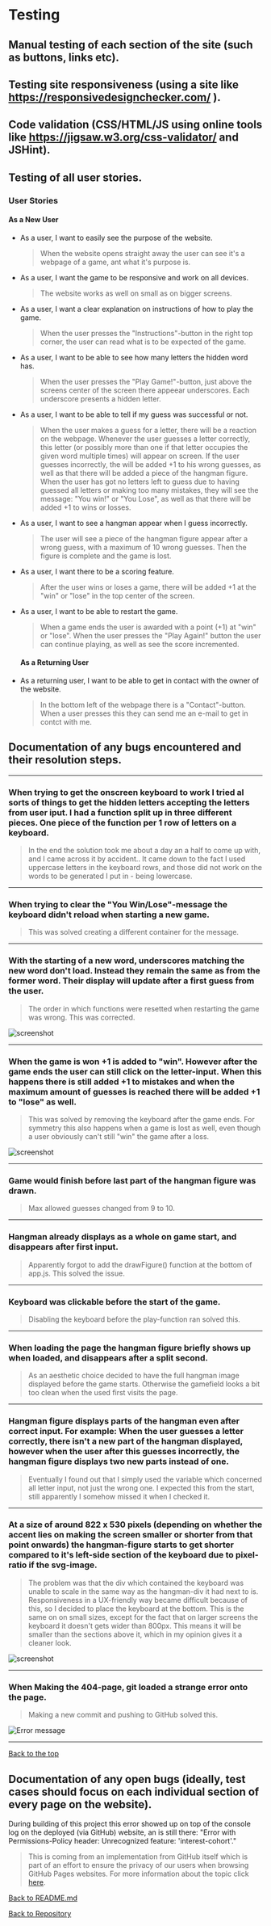 # Testing

## Manual testing of each section of the site (such as buttons, links etc).


## Testing site responsiveness (using a site like https://responsivedesignchecker.com/  ). 



## Code validation (CSS/HTML/JS using online tools like https://jigsaw.w3.org/css-validator/ and JSHint).



## Testing of all user stories.

  ### User Stories

  #### As a New User

- As a user, I want to easily see the purpose of the website.
    > When the website opens straight away the user can see it's a webpage of a game, ant what it's purpose is.

- As a user, I want the game to be responsive and work on all devices.
    > The website works as well on small as on bigger screens. 

- As a user, I want a clear explanation on instructions of how to play the game.
    > When the user presses the "Instructions"-button in the right top corner, the user can read what is to be expected of the game.

- As a user, I want to be able to see how many letters the hidden word has.
    > When the user presses the "Play Game!"-button, just above the screens center of the screen there appeear underscores. Each underscore presents a hidden letter.

- As a user, I want to be able to tell if my guess was successful or not.
    > When the user makes a guess for a letter, there will be a reaction on the webpage. Whenever the user guesses a letter correctly, this letter (or possibly more than one if that letter occupies the given word multiple times) will appear on screen. If the user guesses incorrectly, the will be added +1 to his wrong guesses, as well as that there will be added a piece of the hangman figure. When the user has got no letters left to guess due to having guessed all letters or making too many mistakes, they will see the message: "You win!" or "You Lose", as well as that there will be added +1 to wins or losses.

- As a user, I want to see a hangman appear when I guess incorrectly.
    > The user will see a piece of the hangman figure appear after a wrong guess, with a maximum of 10 wrong guesses. Then the figure is complete and the game is lost.

- As a user, I want there to be a scoring feature.
    > After the user wins or loses a game, there will be added +1 at the "win" or "lose" in the top center of the screen.

- As a user, I want to be able to restart the game.
    > When a game ends the user is awarded with a point (+1) at "win" or "lose". When the user presses the "Play Again!" button the user can continue playing, as well as see the score incremented.

  #### As a Returning User

- As a returning user, I want to be able to get in contact with the owner of the website.
    > In the bottom left of the webpage there is a "Contact"-button. When a user presses this they can send me an e-mail to get in contct with me.



## Documentation of any bugs encountered and their resolution steps. 
---
### When trying to get the onscreen keyboard to work I tried al sorts of things to get the hidden letters accepting the letters from user iput. I had a function split up in three different pieces. One piece of the function per 1 row of letters on a keyboard. 
 > In the end the solution took me about a day an a half to come up with, and I came across it by accident.. It came down to the fact I used  uppercase letters in the keyboard rows, and those did not work on the words to be generated I put in - being lowercase.

---

### When trying to clear the "You Win/Lose"-message the keyboard didn't reload when starting a new game. 
> This was solved creating a different container for the message.

---

### With the starting of a new word, underscores matching the new word don't load. Instead they remain the same as from the former word. Their display will update after a first guess from the user.
> The order in which functions were resetted when restarting the game was wrong. This was corrected.

![screenshot](assets/images/testing/message-stays.PNG)

---

### When the game is won +1 is added to "win". However after the game ends the user can still click on the letter-input. When this happens there is still added +1 to mistakes and when the maximum amount of guesses is reached there will be added +1 to "lose" as well.
> This was solved by removing the keyboard after the game ends. For symmetry this also happens when a game is lost as well, even though a user obviously can't still "win" the game after a loss.

![screenshot](assets/images/testing/replay2console.PNG)

---

### Game would finish before last part of the hangman figure was drawn.
> Max allowed guesses changed from 9 to 10.

---

### Hangman already displays as a whole on game start, and disappears after first input.
> Apparently forgot to add the drawFigure() function at the bottom of app.js. This solved the issue.

---

### Keyboard was clickable before the start of the game.
> Disabling the keyboard before the play-function ran solved this. 

---

### When loading the page the hangman figure briefly shows up when loaded, and disappears after a split second.
> As an aesthetic choice decided to have the full hangman image displayed before the game starts. Otherwise the gamefield looks a bit too clean when the used first visits the page.

---

### Hangman figure displays parts of the hangman even after correct input. For example: When the user guesses a letter correctly, there isn't a new part of the hangman displayed, however when the user after this guesses incorrectly, the hangman figure displays two new parts instead of one.
> Eventually I found out that I simply used the variable which concerned all letter input, not just the wrong one. I expected this from the start, still apparently I somehow missed it when I checked it.

---

### At a size of around 822 x 530 pixels (depending on whether the accent lies on making the screen smaller or shorter from that point onwards) the hangman-figure starts to get shorter compared to it's left-side section of the keyboard due to pixel-ratio if the svg-image.
> The problem was that the div which contained the keyboard was unable to scale in the same way as the hangman-div it had next to is. Responsiveness in a UX-friendly way became difficult because of this, so I decided to place the keyboard at the bottom. This is the same on on small sizes, except for the fact that on larger screens the keyboard it doesn't gets wider than 800px. This means it will be smaller than the sections above it, which in my opinion gives it a cleaner look.

![screenshot](assets/images/testing/keyboardhangmanmismatch.PNG)

---

### When Making the 404-page, git loaded a strange error onto the page.
> Making a new commit and pushing to GitHub solved this.

![Error message](assets/images/testing/404-problem.PNG)

--- 

[Back to the top](#testing)


## Documentation of any open bugs (ideally, test cases should focus on each individual section of every page on the website).

During building of this project this error showed up on top of the console log on the deployed (via GitHub) website, an is still there:  "Error with Permissions-Policy header: Unrecognized feature: 'interest-cohort'."  
> This is coming from an implementation from GitHub itself which is part of an effort to ensure the privacy of our users when browsing GitHub Pages websites. For more information about the topic click [here](https://developer.mozilla.org/en-US/docs/Web/HTTP/Headers/Feature-Policy).



[Back to README.md](https://github.com/nowane/Hangman/blob/master/README.md)

[Back to Repository](https://github.com/nowane/Hangman)

